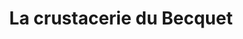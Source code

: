 ---
title: "La crustacerie du Becquet"
url: /cherbourg-en-cotentint/la-crustacerie-du-becquet/
shop: fruits de mer
---